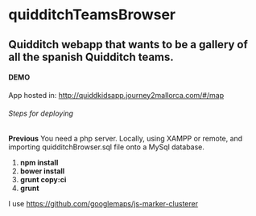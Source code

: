 # quidditchTeamsBrowser
## Quidditch webapp  that wants to be a gallery of all the spanish Quidditch teams.

#### DEMO
App hosted in:
http://quiddkidsapp.journey2mallorca.com/#/map


###### Steps for deploying
**Previous** 
You need a php server. Locally, using XAMPP or remote, and importing quidditchBrowser.sql file onto a MySql database. 

1. **npm install**
2. **bower install**
3. **grunt copy:ci**
4. **grunt**

I use https://github.com/googlemaps/js-marker-clusterer


